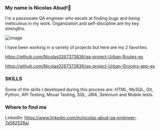 ### My name is Nicolas Abud!👋

I'm a passionate QA engineer who excels at finding bugs and being meticulous in my work. Organization and self-discipline are my key strengths.


![image](https://github.com/Nicolas0267373836/Nicolas-Abud/assets/143104182/1a16ac95-6eab-4d84-ab36-ea8850858df7)


I have been working in a variety of projects but here are my 2 favorites. 

https://github.com/Nicolas0267373836/qa-project-Urban-Routes-es

https://github.com/Nicolas0267373836/qa-project-Urban-Grocers-app-es

### SKILLS
Some of the skills I developed during this process are: HTML, MySQL, Git, Python, API Testing, Mnual Testing, SQL, JIRA, Selenium and Mobile tests.

### Where to find me

LinkedIn: https://www.linkedin.com/in/nicolas-abud-qa-engineer-7a582528a/
